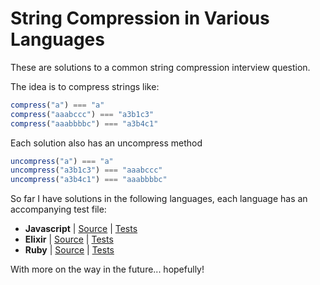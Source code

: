 # String Compression in Various Languages

These are solutions to a common string compression interview question.

The idea is to compress strings like:

```js
compress("a") === "a"
compress("aaabccc") === "a3b1c3"
compress("aaabbbbc") === "a3b4c1"
```

Each solution also has an uncompress method

```js
uncompress("a") === "a"
uncompress("a3b1c3") === "aaabccc"
uncompress("a3b4c1") === "aaabbbbc"
```

So far I have solutions in the following languages, each language has an accompanying test file:
- **Javascript** | [Source](javascript/index.js) | [Tests](javascript/spec.js)
- **Elixir** | [Source](elixir/lib/compressor.ex) | [Tests](elixir/test/compressor_test.exs)
- **Ruby** | [Source](ruby/lib/compressor.rb) | [Tests](ruby/test/compressor_spec.rb)

With more on the way in the future... hopefully!
 

